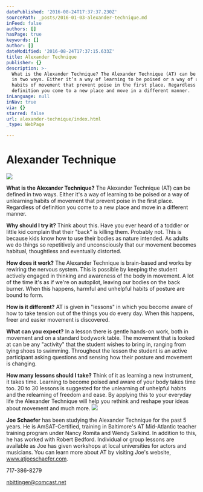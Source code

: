 ```yaml
---
datePublished: '2016-08-24T17:37:37.230Z'
sourcePath: _posts/2016-01-03-alexander-technique.md
inFeed: false
authors: []
hasPage: true
keywords: []
author: []
dateModified: '2016-08-24T17:37:15.633Z'
title: Alexander Technique
publisher: {}
description: >-
  What is the Alexander Technique? The Alexander Technique (AT) can be defined
  in two ways. Either it’s a way of learning to be poised or a way of unlearning
  habits of movement that prevent poise in the first place. Regardless of
  definition you come to a new place and move in a different manner.
inLanguage: null
inNav: true
via: {}
starred: false
url: alexander-technique/index.html
_type: WebPage

---
```

# Alexander Technique
![](https://s3-us-west-2.amazonaws.com/the-grid-img/p/7fd6921268880cd04c4a989d3f927f3d251bedcb.jpg)

**What is the Alexander Technique?** The Alexander Technique (AT) can be defined in two ways. Either it's a way of learning to be poised or a way of unlearning habits of movement that prevent poise in the first place. Regardless of definition you come to a new place and move in a different manner.

**Why should I try it?** Think about this. Have you ever heard of a toddler or little kid complain that their "back" is killing them. Probably not. This is because kids know how to use their bodies as nature intended. As adults we do things so repetitively and unconsciously that our movement becomes habitual, thoughtless and eventually distorted.

**How does it work?** The Alexander Technique is brain-based and works by rewiring the nervous system. This is possible by keeping the student actively engaged in thinking and awareness of the body in movement. A lot of the time it's as if we're on autopilot, leaving our bodies on the back burner. When this happens, harmful and unhelpful habits of posture are bound to form.

**How is it different?** AT is given in "lessons" in which you become aware of how to take tension out of the things you do every day. When this happens, freer and easier movement is discovered.

**What can you expect?** In a lesson there is gentle hands-on work, both in movement and on a standard bodywork table. The movement that is looked at can be any "activity" that the student wishes to bring in, ranging from tying shoes to swimming. Throughout the lesson the student is an active participant asking questions and sensing how their posture and movement is changing.

**How many lessons should I take?** Think of it as learning a new instrument, it takes time. Learning to become poised and aware of your body takes time too. 20 to 30 lessons is suggested for the unlearning of unhelpful habits and the relearning of freedom and ease. By applying this to your everyday life the Alexander Technique will help you rethink and reshape your ideas about movement and much more.
![](https://s3-us-west-2.amazonaws.com/the-grid-img/p/21844df61be843b64cba8d69ab589490e460ff8b.jpg)

**Joe Schaefer** has been studying the Alexander Technique for the past 5 years. He is AmSAT-Certified, training in Baltimore's AT Mid-Atlantic teacher training program under Nancy Romita and Wendy Salkind. In addition to this, he has worked with Robert Bedford. Individual or group lessons are available as Joe has given workshops at local universities for actors and musicians. You can learn more about AT by visiting Joe's website, www.atjoeschaefer.com.

717-386-8279

nbittinger@comcast.net